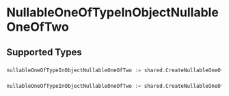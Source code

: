# NullableOneOfTypeInObjectNullableOneOfTwo


## Supported Types

### 

```go
nullableOneOfTypeInObjectNullableOneOfTwo := shared.CreateNullableOneOfTypeInObjectNullableOneOfTwoBoolean(bool{/* values here */})
```

### 

```go
nullableOneOfTypeInObjectNullableOneOfTwo := shared.CreateNullableOneOfTypeInObjectNullableOneOfTwoInteger(int64{/* values here */})
```

